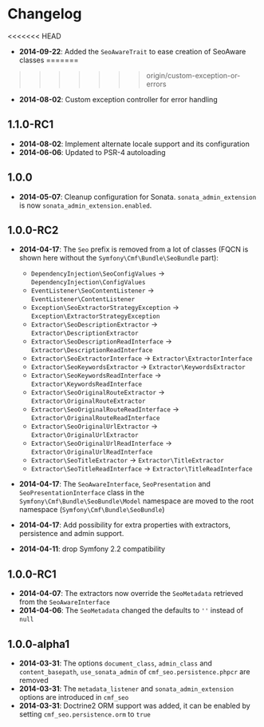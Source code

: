 Changelog
=========

<<<<<<< HEAD
* **2014-09-22**: Added the `SeoAwareTrait` to ease creation of SeoAware classes
=======
>>>>>>> origin/custom-exception-or-errors
* **2014-08-02**: Custom exception controller for error handling

1.1.0-RC1
---------

* **2014-08-02**: Implement alternate locale support and its configuration
* **2014-06-06**: Updated to PSR-4 autoloading

1.0.0
-----

* **2014-05-07**: Cleanup configuration for Sonata. `sonata_admin_extension` is now
  `sonata_admin_extension.enabled`.

1.0.0-RC2
---------

* **2014-04-17**: The `Seo` prefix is removed from a lot of classes (FQCN is
  shown here without the `Symfony\Cmf\Bundle\SeoBundle` part):

     * `DependencyInjection\SeoConfigValues` -> `DependencyInjection\ConfigValues`
     * `EventListener\SeoContentListener` -> `EventListener\ContentListener`
     * `Exception\SeoExtractorStrategyException` -> `Exception\ExtractorStrategyException`
     * `Extractor\SeoDescriptionExtractor` -> `Extractor\DescriptionExtractor`
     * `Extractor\SeoDescriptionReadInterface` -> `Extractor\DescriptionReadInterface`
     * `Extractor\SeoExtractorInterface` -> `Extractor\ExtractorInterface`
     * `Extractor\SeoKeywordsExtractor` -> `Extractor\KeywordsExtractor`
     * `Extractor\SeoKeywordsReadInterface` -> `Extractor\KeywordsReadInterface`
     * `Extractor\SeoOriginalRouteExtractor` -> `Extractor\OriginalRouteExtractor`
     * `Extractor\SeoOriginalRouteReadInterface` -> `Extractor\OriginalRouteReadInterface`
     * `Extractor\SeoOriginalUrlExtractor` -> `Extractor\OriginalUrlExtractor`
     * `Extractor\SeoOriginalUrlReadInterface` -> `Extractor\OriginalUrlReadInterface`
     * `Extractor\SeoTitleExtractor` -> `Extractor\TitleExtractor`
     * `Extractor\SeoTitleReadInterface` -> `Extractor\TitleReadInterface`

* **2014-04-17**: The `SeoAwareInterface`, `SeoPresentation` and
  `SeoPresentationInterface` class in the `Symfony\Cmf\Bundle\SeoBundle\Model`
  namespace are moved to the root namespace (`Symfony\Cmf\Bundle\SeoBundle`)

* **2014-04-17**: Add possibility for extra properties with extractors,
  persistence and admin support.

* **2014-04-11**: drop Symfony 2.2 compatibility

1.0.0-RC1
---------

* **2014-04-07**: The extractors now override the `SeoMetadata` retrieved from the `SeoAwareInterface`
* **2014-04-06**: The `SeoMetadata` changed the defaults to `''` instead of `null`

1.0.0-alpha1
------------

* **2014-03-31**: The options `document_class`, `admin_class` and `content_basepath`, `use_sonata_admin` of `cmf_seo.persistence.phpcr` are removed
* **2014-03-31**: The `metadata_listener` and `sonata_admin_extension` options are introduced in `cmf_seo`
* **2014-03-31**: Doctrine2 ORM support was added, it can be enabled by setting `cmf_seo.persistence.orm` to `true`
